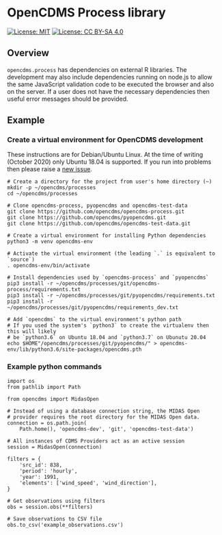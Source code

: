 OpenCDMS Process library
========================
[![License: MIT](https://img.shields.io/badge/License-MIT-yellow.svg)](https://opensource.org/licenses/MIT) [![License: CC BY-SA 4.0](https://img.shields.io/badge/License-CC%20BY--SA%204.0-lightgrey.svg)](https://creativecommons.org/licenses/by-sa/4.0/)
<!--
[![](https://img.shields.io/pypi/v/opencdms.svg)](https://pypi.python.org/pypi/opencdms) [![Travis-CI Build](https://img.shields.io/travis/opencdms/pyopencdms.svg)](https://travis-ci.com/opencdms/pyopencdms) [![Documentation Status](https://readthedocs.org/projects/opencdms/badge/?version=latest)](https://opencdms.readthedocs.io/en/latest/?badge=latest) [![Updates](https://pyup.io/repos/github/opencdms/opencdms/shield.svg)](https://pyup.io/repos/github/opencdms/opencdms/)
-->
## Overview

`opencdms.process` has dependencies on external R libraries. The development may also include dependencies running on node.js to allow the same JavaScript validation code to be executed the browser and also on the server. If a user does not have the necessary dependencies then useful error messages should be provided.

## Example

### Create a virtual environment for OpenCDMS development

These instructions are for Debian/Ubuntu Linux. At the time of writing
(October 2020) only Ubuntu 18.04 is supported. If you run into problems then
please raise a [new issue](https://github.com/opencdms/opencdms-process/issues/new).

```
# Create a directory for the project from user's home directory (~)
mkdir -p ~/opencdms/processes
cd ~/opencdms/processes

# Clone opencdms-process, pyopencdms and opencdms-test-data
git clone https://github.com/opencdms/opencdms-process.git
git clone https://github.com/opencdms/pyopencdms.git
git clone https://github.com/opencdms/opencdms-test-data.git

# Create a virtual environment for installing Python dependencies
python3 -m venv opencdms-env

# Activate the virtual environment (the leading `.` is equivalent to `source`)
. opencdms-env/bin/activate

# Install dependencies used by `opencdms-process` and `pyopencdms`
pip3 install -r ~/opencdms/processes/git/opencdms-process/requirements.txt
pip3 install -r ~/opencdms/processes/git/pyopencdms/requirements.txt
pip3 install -r ~/opencdms/processes/git/pyopencdms/requirements_dev.txt

# Add `opencdms` to the virtual environment's python path
# If you used the system's `python3` to create the virtualenv then this will likely
# be `python3.6` on Ubuntu 18.04 and `python3.7` on Ubunutu 20.04
echo $HOME"/opencdms/processes/git/pyopencdms/" > opencdms-env/lib/python3.6/site-packages/opencdms.pth

```

### Example python commands

```
import os
from pathlib import Path

from opencdms import MidasOpen

# Instead of using a database connection string, the MIDAS Open
# provider requires the root directory for the MIDAS Open data.
connection = os.path.join(
    Path.home(), 'opencdms-dev', 'git', 'opencdms-test-data')

# All instances of CDMS Providers act as an active session
session = MidasOpen(connection)

filters = {
    'src_id': 838,
    'period': 'hourly',
    'year': 1991,
    'elements': ['wind_speed', 'wind_direction'],
}

# Get observations using filters
obs = session.obs(**filters)

# Save observations to CSV file
obs.to_csv('example_observations.csv')

```

<!--
  * Free software: MIT license
  * Documentation: https://opencdms.readthedocs.io.

  Features
  --------
  * TODO
-->
